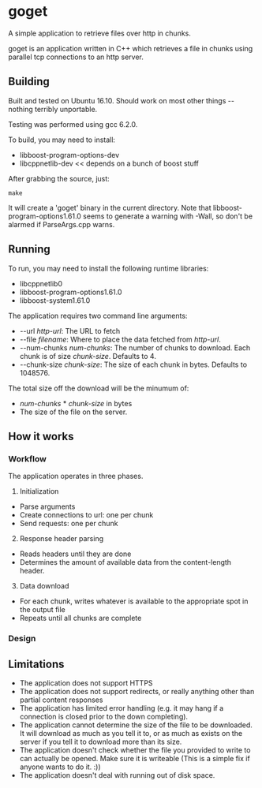 # goget
A simple application to retrieve files over http in chunks.

goget is an application written in C++ which retrieves a file in chunks using parallel tcp connections to an http server.

## Building

Built and tested on Ubuntu 16.10. Should work on most other things -- nothing terribly unportable. 

Testing was performed using gcc 6.2.0.


To build, you may need to install:
 * libboost-program-options-dev
 * libcppnetlib-dev << depends on a bunch of boost stuff

 After grabbing the source, just:
 ```
 make
 ```
 It will create a 'goget' binary in the current directory.
 Note that libboost-program-options1.61.0 seems to generate a warning with -Wall, so don't be alarmed if ParseArgs.cpp warns.


## Running
To run, you may need to install the following runtime libraries:
  * libcppnetlib0
  * libboost-program-options1.61.0
  * libboost-system1.61.0

The application requires two command line arguments:
 * --url _http-url_: The URL to fetch
 * --file _filename_: Where to place the data fetched from _http-url_.
 * --num-chunks _num-chunks_: The number of chunks to download. Each chunk is of size _chunk-size_. Defaults to 4.
 * --chunk-size _chunk-size_: The size of each chunk in bytes. Defaults to 1048576.

The total size off the download will be the minumum of:
 * _num-chunks_ * _chunk-size_ in bytes
 * The size of the file on the server.

## How it works

### Workflow
The application operates in three phases.
 
1. Initialization
 * Parse arguments
 * Create connections to url: one per chunk
 * Send requests: one per chunk
2. Response header parsing
 * Reads headers until they are done
 * Determines the amount of available data from the content-length header.
3. Data download
 * For each chunk, writes whatever is available to the appropriate spot in the output file
 * Repeats until all chunks are complete

### Design



## Limitations
 * The application does not support HTTPS
 * The application does not support redirects, or really anything other than partial content responses
 * The application has limited error handling (e.g. it may hang if a connection is closed prior to the down completing).
 * The application cannot determine the size of the file to be downloaded. It will download as much as you tell it to,
   or as much as exists on the server if you tell it to download more than its size.
 * The application doesn't check whether the file you provided to write to can actually be opened. Make sure it is writeable
    (This is a simple fix if anyone wants to do it. :))
 * The application doesn't deal with running out of disk space.
